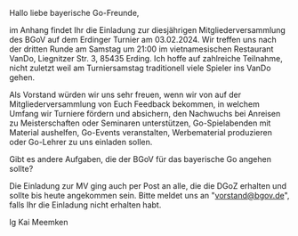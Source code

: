 Hallo liebe bayerische Go-Freunde,

im Anhang findet Ihr die Einladung zur diesjährigen Mitgliederversammlung des BGoV auf dem Erdinger Turnier am 03.02.2024. Wir treffen uns nach der dritten Runde am Samstag um 21:00 im vietnamesischen Restaurant VanDo, Liegnitzer Str. 3, 85435 Erding. Ich hoffe auf zahlreiche Teilnahme, nicht zuletzt weil am Turniersamstag traditionell viele Spieler ins VanDo gehen.

Als Vorstand würden wir uns sehr freuen, wenn wir von auf der Mitgliederversammlung von Euch Feedback bekommen, in welchem Umfang wir Turniere fördern und absichern, den Nachwuchs bei Anreisen zu Meisterschaften oder Seminaren unterstützen, Go-Spielabenden mit Material aushelfen, Go-Events veranstalten, Werbematerial produzieren oder Go-Lehrer zu uns einladen sollen.

Gibt es andere Aufgaben, die der BGoV für das bayerische Go angehen sollte?

Die Einladung zur MV ging auch per Post an alle, die die DGoZ erhalten und sollte bis heute angekommen sein. Bitte meldet uns an "vorstand@bgov.de", falls Ihr die Einladung nicht erhalten habt.

lg Kai Meemken
